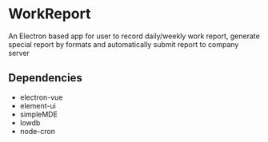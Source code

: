 # WorkReport

An Electron based app for user to record daily/weekly work report, generate special report by formats and automatically submit report to company server  

## Dependencies

* electron-vue
* element-ui
* simpleMDE
* lowdb
* node-cron